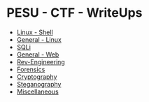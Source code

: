 
PESU - CTF - WriteUps
=====================

* <a href = ".\Linux\WriteUps_Shell_Linux">Linux - Shell</a>
* <a href = ".\Linux\WriteUps_Gen_Linux">General - Linux
* <a href = ".\SQLi\WriteUps">SQLi</a>
* <a href = ".\Web\WriteUps">General - Web</a>
* <a href = ".\Rev-Engineering\WriteUps">Rev-Engineering</a>
* <a href = ".\Forensics\WriteUps">Forensics</a>
* <a href = ".\Cryptography\WriteUps">Cryptography</a>
* <a href = ".\Steganography\WriteUps">Steganography</a>
* <a href = ".\Miscellaneous\WriteUps">Miscellaneous</a>


